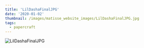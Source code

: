 ```yaml
---
title: 'LilDashaFinalJPG'
date: '2020-01-02'
thumbnail: /images/matisse_website_images/LilDashaFinalJPG.jpg
tags:
  - papercraft
---
```


![LilDashaFinalJPG](/images/matisse_website_images/LilDashaFinalJPG.jpg)
